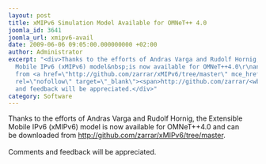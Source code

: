 ```yaml
---
layout: post
title: xMIPv6 Simulation Model Available for OMNeT++ 4.0
joomla_id: 3641
joomla_url: xmipv6-avail
date: 2009-06-06 09:05:00.000000000 +02:00
author: Administrator
excerpt: "<div>Thanks to the efforts of Andras Varga and Rudolf Hornig, the\r\nExtensible
  Mobile IPv6 (xMIPv6) model&nbsp;is now available for OMNeT++4.0\r\nand can be&nbsp;downloaded
  from <a href=\"http://github.com/zarrar/xMIPv6/tree/master\" mce_href=\"http://github.com/zarrar/xMIPv6/tree/master\"
  rel=\"nofollow\" target=\"_blank\"><span>http://github.com/zarrar/<wbr>xMIPv6/tree/master</span></a>.</div>\r\n<div>&nbsp;</div>\r\n<div>Comments
  and feedback will be appreciated.</div>"
category: Software
---
```

<div>Thanks to the efforts of Andras Varga and Rudolf Hornig, the
Extensible Mobile IPv6 (xMIPv6) model&nbsp;is now available for OMNeT++4.0
and can be&nbsp;downloaded from <a href="http://github.com/zarrar/xMIPv6/tree/master" mce_href="http://github.com/zarrar/xMIPv6/tree/master" rel="nofollow" target="_blank"><span>http://github.com/zarrar/<wbr>xMIPv6/tree/master</span></a>.</div>
<div>&nbsp;</div>
<div>Comments and feedback will be appreciated.</div>
